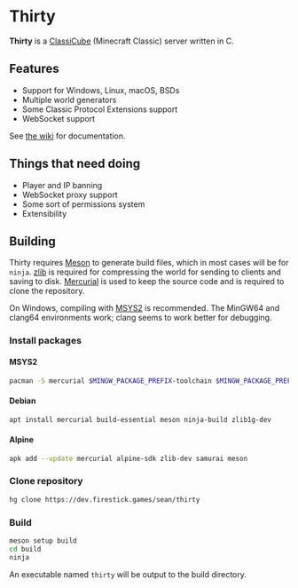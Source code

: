 # Thirty

**Thirty** is a [ClassiCube](https://classicube.net) (Minecraft Classic) server written in C.

## Features

- Support for Windows, Linux, macOS, BSDs
- Multiple world generators
- Some Classic Protocol Extensions support
- WebSocket support

See [the wiki](https://dev.firestick.games/sean/thirty/-/wikis/home) for documentation.

## Things that need doing

- Player and IP banning
- WebSocket proxy support
- Some sort of permissions system
- Extensibility

## Building

Thirty requires [Meson](https://mesonbuild.com/) to generate build files, which in most cases will be for `ninja`.
[zlib](https://www.zlib.net/) is required for compressing the world for sending to clients and saving to disk.
[Mercurial](https://mercurial-scm.org) is used to keep the source code and is required to clone the repository.

On Windows, compiling with [MSYS2](https://www.msys2.org/) is recommended.
The MinGW64 and clang64 environments work; clang seems to work better for debugging.

### Install packages

#### MSYS2

```bash
pacman -S mercurial $MINGW_PACKAGE_PREFIX-toolchain $MINGW_PACKAGE_PREFIX-meson $MINGW_PACKAGE_PREFIX-ninja $MINGW_PACKAGE_PREFIX-zlib
```

#### Debian

```bash
apt install mercurial build-essential meson ninja-build zlib1g-dev
```

#### Alpine

```bash
apk add --update mercurial alpine-sdk zlib-dev samurai meson
```

### Clone repository

```bash
hg clone https://dev.firestick.games/sean/thirty
```

### Build

```bash
meson setup build
cd build
ninja
```

An executable named `thirty` will be output to the build directory.
